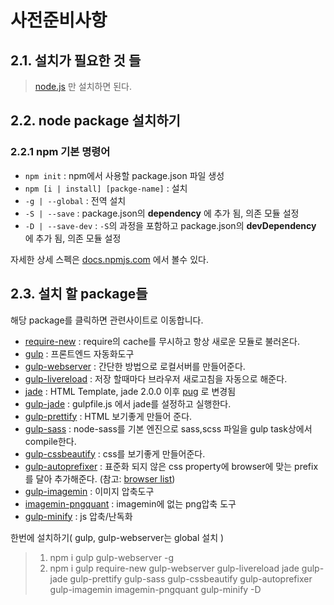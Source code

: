 # 사전준비사항

## 2.1. 설치가 필요한 것 들
> [node.js](https://nodejs.org/ko/) 만 설치하면 된다.

## 2.2. node package 설치하기
### 2.2.1 npm 기본 명령어
- `npm init` : npm에서 사용할 package.json 파일 생성
- `npm [i | install] [packge-name]` : 설치
- `-g | --global` : 전역 설치
- `-S | --save` : package.json의 **dependency** 에 추가 됨, 의존 모듈 설정
- `-D | --save-dev` : `-S`의 과정을 포함하고 package.json의 **devDependency** 에 추가 됨, 의존 모듈 설정

자세한 상세 스펙은 [docs.npmjs.com](https://docs.npmjs.com/) 에서 볼수 있다.

## 2.3. 설치 할 package들
해당 package를 클릭하면 관련사이트로 이동합니다.
- [require-new](https://www.npmjs.com/package/require-new) : require의 cache를 무시하고 항상 새로운 모듈로 불러온다.
- [gulp](https://github.com/gulpjs/gulp/tree/master/docs) : 프론트엔드 자동화도구
- [gulp-webserver](https://www.npmjs.com/package/gulp-webserver) : 간단한 방법으로 로컬서버를 만들어준다.
- [gulp-livereload](https://www.npmjs.com/package/gulp-livereload) : 저장 할때마다 브라우저 새로고침을 자동으로 해준다.
- [jade](https://pugjs.org/api/getting-started.html) : HTML Template, jade 2.0.0 이후 [pug](https://github.com/pugjs/pug#rename-from-jade) 로 변경됨
- [gulp-jade](https://www.npmjs.com/package/gulp-jade) : gulpfile.js 에서 jade를 설정하고 실행한다.
- [gulp-prettify](https://github.com/jonschlinkert/gulp-prettify) : HTML 보기좋게 만들어 준다.
- [gulp-sass](https://www.npmjs.com/package/gulp-sass) : node-sass를 기본 엔진으로 sass,scss 파일을 gulp task상에서 compile한다.
- [gulp-cssbeautify](https://www.npmjs.com/package/gulp-cssbeautify) : css를 보기좋게 만들어준다.
- [gulp-autoprefixer](https://www.npmjs.com/package/gulp-autoprefixer) : 표준화 되지 않은 css property에 browser에 맞는 prefix를 달아 추가해준다. (참고: [browser list](https://github.com/ai/browserslist#queries))
- [gulp-imagemin](https://www.npmjs.com/package/gulp-imagemin) : 이미지 압축도구
- [imagemin-pngquant](https://www.npmjs.com/package/imagemin-pngquant) : imagemin에 없는 png압축 도구
- [gulp-minify](https://www.npmjs.com/package/gulp-minify) : js 압축/난독화

한번에 설치하기( gulp, gulp-webserver는 global 설치 )
> 1. npm i gulp gulp-webserver -g  
> 2. npm i gulp require-new gulp-webserver gulp-livereload jade gulp-jade gulp-prettify gulp-sass gulp-cssbeautify gulp-autoprefixer gulp-imagemin imagemin-pngquant gulp-minify -D
